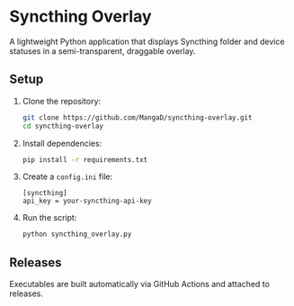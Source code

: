 # Syncthing Overlay

A lightweight Python application that displays Syncthing folder and device statuses in a semi-transparent, draggable overlay.

## Setup
1. Clone the repository:
   ```bash
   git clone https://github.com/MangaD/syncthing-overlay.git
   cd syncthing-overlay
   ```
2. Install dependencies:
   ```bash
   pip install -r requirements.txt
   ```
3. Create a `config.ini` file:
   ```
   [syncthing]
   api_key = your-syncthing-api-key
   ```
4. Run the script:
   ```bash
   python syncthing_overlay.py
   ```

## Releases
Executables are built automatically via GitHub Actions and attached to releases.
